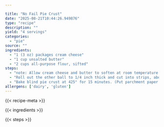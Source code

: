```yaml
---

title: "No Fail Pie Crust"
date: "2025-08-21T10:44:26.949876"
type: "recipe"
description: ""
yield: "4 servings"
categories:
  - "pie"
source: ""
ingredients:
  - "1 (3 oz) packages cream cheese"
  - "1 cup unsalted butter"
  - "2 cups all-purpose flour, sifted"
steps:
  - "note: Allow cream cheese and butter to soften at room temperature. Place cheese and butter in food process, process for 1 minute. Add flour, process additional minute or two, till dough forms a ball. Refrigerate in plastic bag for one hour. Take dough out of refrigerator, divide in half and shape into two balls. On a floured surface, roll out the dough to 1/4 inch thick. Place in a 9\" lightly greased Pyrex pie pan, and press down."
  - "Roll out the other ball to 1/4 inch thick and cut into strips, about 1/2 inch wide and about 11-12 inches long. Make a lattice top for the pie by placing the strips across the pie, and then turning the dish and crossing with the rest of the strips. Makes one double crust pie, or two single crust pies."
  - "Bake blind pie crust at 425° for 15 minutes. (Put parchment paper in pie crust and fill with dry beans. Use beans only for pies.) Remove beans and bake additional 5-10 minutes. Do not overcook."
allergens: ['dairy', 'gluten']
---
```


{{< recipe-meta >}}

{{< ingredients >}}

{{< steps >}}
